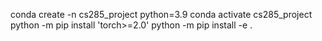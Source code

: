 conda create -n cs285_project python=3.9
conda activate cs285_project
python -m pip install 'torch>=2.0'
python -m pip install -e .